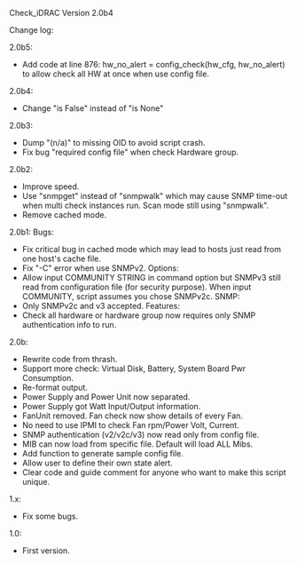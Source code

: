 Check_iDRAC
Version 2.0b4

Change log:

2.0b5:
- Add code at line 876: hw_no_alert = config_check(hw_cfg, hw_no_alert) to allow check all HW at once when use config file.

2.0b4:
- Change "is False" instead of "is None"

2.0b3:
- Dump "(n/a)" to missing OID to avoid script crash. 
- Fix bug "required config file" when check Hardware group. 

2.0b2:
- Improve speed.
- Use "snmpget" instead of "snmpwalk" which may cause SNMP time-out when multi check instances run. Scan mode still using "snmpwalk".
- Remove cached mode.

2.0b1:
Bugs:
- Fix critical bug in cached mode which may lead to hosts just read from one host's cache file.
- Fix "-C" error when use SNMPv2.
Options:
- Allow input COMMUNITY STRING in command option but SNMPv3 still read from configuration file (for security purpose). When input COMMUNITY, script assumes you chose SNMPv2c.
SNMP:
- Only SNMPv2c and v3 accepted.
Features:
- Check all hardware or hardware group now requires only SNMP authentication info to run.

2.0b:
- Rewrite code from thrash.
- Support more check: Virtual Disk, Battery, System Board Pwr Consumption.
- Re-format output.
- Power Supply and Power Unit now separated.
- Power Supply got Watt Input/Output information.
- FanUnit removed. Fan check now show details of every Fan.
- No need to use IPMI to check Fan rpm/Power Volt, Current.
- SNMP authentication (v2/v2c/v3) now read only from config file.
- MIB can now load from specific file. Default will load ALL Mibs.
- Add function to generate sample config file.
- Allow user to define their own state alert.
- Clear code and guide comment for anyone who want to make this script unique.

1.x:
- Fix some bugs.

1.0:
- First version.
